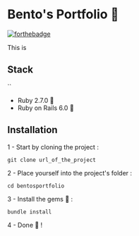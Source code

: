 # Bento's Portfolio :seedling:

[![forthebadge](https://forthebadge.com/images/badges/made-with-ruby.svg)](https://forthebadge.com)

This is 

## Stack
``
- Ruby 2.7.0 :gem:
- Ruby on Rails 6.0 :gem:

## Installation

1 -  Start by cloning the project :

```
git clone url_of_the_project
```

2 - Place yourself into the project's folder :

```
cd bentosportfolio
```

3 - Install the gems :gem: :

```
bundle install
```

4 - Done :tada: !
